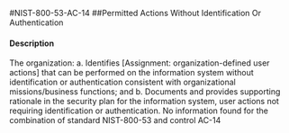 #NIST-800-53-AC-14
##Permitted Actions Without Identification Or Authentication
#### Description
The organization:
  a.  Identifies [Assignment: organization-defined user actions] that can be performed on the information system without identification or authentication consistent with organizational missions/business functions; and
  b.  Documents and provides supporting rationale in the security plan for the information system, user actions not requiring identification or authentication.
No information found for the combination of standard NIST-800-53 and control AC-14
